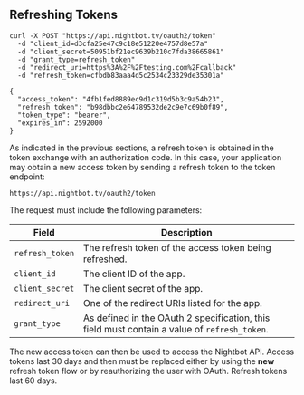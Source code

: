 ## Refreshing Tokens

```cURL
curl -X POST "https://api.nightbot.tv/oauth2/token"
  -d "client_id=d3cfa25e47c9c18e51220e4757d8e57a"
  -d "client_secret=50951bf21ec9639b210c7fda38665861"
  -d "grant_type=refresh_token"
  -d "redirect_uri=https%3A%2F%2Ftesting.com%2Fcallback"
  -d "refresh_token=cfbdb83aaa4d5c2534c23329de35301a"

{
  "access_token": "4fb1fed8889ec9d1c319d5b3c9a54b23",
  "refresh_token": "b98dbbc2e64789532de2c9e7c69b0f89",
  "token_type": "bearer",
  "expires_in": 2592000
}
```

As indicated in the previous sections, a refresh token is obtained in the token exchange with an authorization code. In this case, your application may obtain a new access token by sending a refresh token to the token endpoint:

  `https://api.nightbot.tv/oauth2/token`

The request must include the following parameters:

<table>
  <thead>
    <tr>
      <th style="width: 100px;">Field</th>
      <th>Description</th>
    </tr>
  </thead>
  <tbody>
    <tr>
      <td><code><span>refresh_token</span></code></td>
      <td>The refresh token of the access token being refreshed.</td>
    </tr>
    <tr>
      <td><code><span>client_id</span></code></td>
      <td>The client ID of the app.</td>
    </tr>
    <tr>
      <td><code><span>client_secret</span></code></td>
      <td>The client secret of the app.</td>
    </tr>
    <tr>
      <td><code><span>redirect_uri</span></code></td>
      <td>One of the redirect URIs listed for the app.</td>
    </tr>
    <tr>
      <td><code><span>grant_type</span></code></td>
      <td>As defined in the OAuth 2 specification, this field must contain a
      value of <code><span>refresh_token</span></code>.</td>
    </tr>
  </tbody>
</table>

The new access token can then be used to access the Nightbot API. Access tokens last 30 days and then must be replaced either by using the **new** refresh token flow or by reauthorizing the user with OAuth. Refresh tokens last 60 days.
